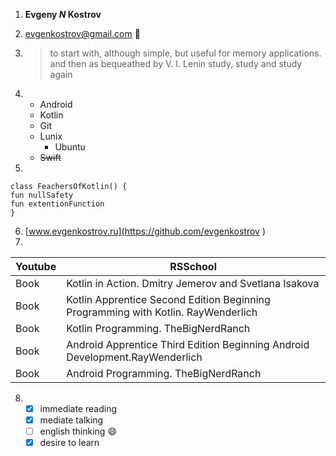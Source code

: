 
1. **Evgeny *N* Kostrov**

2. evgenkostrov@gmail.com  :rocket:

3.   >to start with, although simple, 
     >but useful for memory applications.
     >and then as bequeathed by V. I. Lenin
     >study, study and study again


4.   - Android
     - Kotlin 
     - Git 
     - Lunix
        - Ubuntu
     - ~~Swift~~
5. 
```
class FeachersOfKotlin() {
fun nullSafety 
fun extentionFunction
}
```

6. [www.evgenkostrov.ru](https://github.com/evgenkostrov )
7.
Youtube | RSSchool
------------|-------------------------------------------------------------
Book| Kotlin in Action. Dmitry Jemerov and Svetlana Isakova
Book| Kotlin Apprentice Second Edition Beginning Programming with Kotlin. RayWenderlich
Book| Kotlin Programming. TheBigNerdRanch
Book| Android Apprentice Third Edition Beginning Android Development.RayWenderlich
Book| Android Programming. TheBigNerdRanch


8. - [x] immediate reading
   - [x] mediate talking
   - [ ] english thinking  :smile:
   - [x] desire to learn
